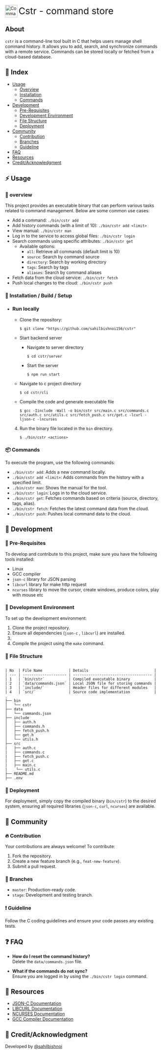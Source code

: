 <img src="https://readme.so/readme.svg" alt="Command Management" width="40" style="position:relative; top:10px;"/> <span style="font-size:30px"> Cstr - command store</span>

## About

`cstr` is a command-line tool built in C that helps users manage shell command history. It allows you to add, search, and synchronize commands with a remote service. Commands can be stored locally or fetched from a cloud-based database.

## 📒 Index

- [Usage](#zap-usage)
  - [Overview](#beginner-overview)
  - [Installation](#electric_plug-installation)
  - [Commands](#package-commands)
- [Development](#wrench-development)
  - [Pre-Requisites](#notebook-pre-requisites)
  - [Development Environment](#nut_and_bolt-development-environment)
  - [File Structure](#file_folder-file-structure)
  - [Deployment](#rocket-deployment)
- [Community](#cherry_blossom-community)
  - [Contribution](#fire-contribution)
  - [Branches](#cactus-branches)
  - [Guideline](#exclamation-guideline)
- [FAQ](#question-faq)
- [Resources](#page_facing_up-resources)
- [Credit/Acknowledgment](#star2-creditacknowledgment)

## :zap: Usage

### :beginner: overview

This project provides an executable binary that can perform various tasks related to command management. Below are some common use cases:

- Add a command: `./bin/cstr add`
- Add history commands (with a limit of 10): `./bin/cstr add <limit>`
- View manual: `./bin/cstr man`
- Log in to the service to access global files: `./bin/cstr login`
- Search commands using specific attributes: `./bin/cstr get`
  - Available options:
    - `all`: Retrieve all commands (default limit is 10)
    - `source`: Search by command source
    - `directory`: Search by working directory
    - `tags`: Search by tags
    - `aliases`: Search by command aliases
- Fetch data from the cloud service: `./bin/cstr fetch`
- Push local changes to the cloud: `./bin/cstr push`

### :electric_plug: Installation / Build / Setup

- ### Run locally

  - Clone the repository:

    `$ git clone "https://github.com/sahilbishnoi156/cstr"`

  - Start backend server

    - Navigate to server directory

      `$ cd cstr/server`

    - Start the server

      `$ npm run start`

  - Navigate to c project directory

    `$ cd cstr/cli`

  - Compile the code and generate executable file

    `$ gcc -Iinclude -Wall -o bin/cstr src/main.c src/commands.c src/auth.c src/utils.c src/fetch_push.c src/get.c -lcurl -ljson-c -lncurses`

  4. Run the binary file located in the `bin` directory.

     `$ ./bin/cstr <actions>`

### :package: Commands

To execute the program, use the following commands:

- `./bin/cstr add`: Adds a new command locally.
- `./bin/cstr add <limit>`: Adds commands from the history with a specified limit.
- `./bin/cstr man`: Shows the manual for the tool.
- `./bin/cstr login`: Logs in to the cloud service.
- `./bin/cstr get`: Fetches commands based on criteria (source, directory, tags, alias).
- `./bin/cstr fetch`: Fetches the latest command data from the cloud.
- `./bin/cstr push`: Pushes local command data to the cloud.

## :wrench: Development

### :notebook: Pre-Requisites

To develop and contribute to this project, make sure you have the following tools installed:

- Linux
- GCC compiler
- `json-c` library for JSON parsing
- `libcurl` library for make http request
- `ncurses` library to move the cursor, create windows, produce colors, play with mouse etc

### :nut_and_bolt: Development Environment

To set up the development environment:

1. Clone the project repository.
2. Ensure all dependencies (`json-c` , `libcurl`) are installed.
3.
4. Compile the project using the `make` command.

### :file_folder: File Structure

```

| No  | File Name            | Details                              |
| --- | -------------------- | ------------------------------------ |
| 1   | `bin/cstr`           | Compiled executable binary           |
| 2   | `data/commands.json` | Local JSON file for storing commands |
| 3   | `include/`           | Header files for different modules   |
| 4   | `src/`               | Source code implementation           |
.
├── bin
│   └── cstr
├── data
│   └── commands.json
├── include
│   ├── auth.h
│   ├── commands.h
│   ├── fetch_push.h
│   ├── get.h
│   └── utils.h
├── src
|   ├── auth.c
|   ├── commands.c
|   ├── fetch_push.c
|   ├── get.c
|   ├── main.c
|    └── utils.c
├── README.md
├── .env
```

### :rocket: Deployment

For deployment, simply copy the compiled binary (`bin/cstr`) to the desired system, ensuring all required libraries (`json-c`, `curl`, `ncurses`) are available.

## :cherry_blossom: Community

### :fire: Contribution

Your contributions are always welcome! To contribute:

1. Fork the repository.
2. Create a new feature branch (e.g., `feat-new-feature`).
3. Submit a pull request.

### :cactus: Branches

- `master`: Production-ready code.
- `stage`: Development and testing branch.

### :exclamation: Guideline

Follow the C coding guidelines and ensure your code passes any existing tests.

## :question: FAQ

- **How do I reset the command history?**  
  Delete the `data/commands.json` file.

- **What if the commands do not sync?**  
  Ensure you are logged in by using the `./bin/cstr login` command.

## :page_facing_up: Resources

- [JSON-C Documentation](https://github.com/json-c/json-c/wiki)
- [LIBCURL Documentation](https://curl.se/libcurl/c/)
- [NCURSES Documentation](https://tldp.org/HOWTO/NCURSES-Programming-HOWTO/)
- [GCC Compiler Documentation](https://gcc.gnu.org/)

## :star2: Credit/Acknowledgment

Developed by [@sahilbishnoi](https://github.com/sahilbishnoi156)
